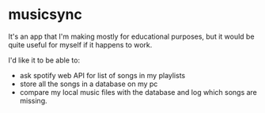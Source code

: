 # musicsync

It's an app that I'm making mostly for educational purposes, but it would be quite useful for myself if it happens to work.

I'd like it to be able to:
- ask spotify web API for list of songs in my playlists
- store all the songs in a database on my pc
- compare my local music files with the database and log which songs are missing.